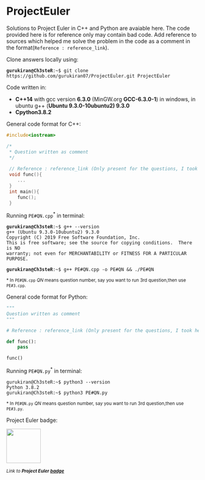 # ProjectEuler

Solutions to Project Euler in C++ and Python are avaiable here. The code provided here is for reference only may contain bad code. Add reference to sources which helped me solve the problem in the code as a comment in the format(`Reference : reference_link`).

Clone answers locally using:
<pre><code><b>gurukiran@Ch3steR</b>:~$ git clone https://github.com/gurukiran07/ProjectEuler.git ProjectEuler</code></pre>

Code written in:
- **C++14** with gcc version **6.3.0** (MinGW.org **GCC-6.3.0-1**) in windows, in ubuntu g++ (**Ubuntu 9.3.0-10ubuntu2) 9.3.0**
- **Cpython3.8.2**

General code format for C++:
```C++
#include<iostream>

/*
 * Question written as comment
 */
 
 // Reference : reference_link (Only present for the questions, I took help from external sources)
 void func(){
    ...
 }
 int main(){
    func();
 }
 ```
 
Running `PE#QN.cpp`<sup>*</sup> in terminal:
<pre><code><b>gurukiran@Ch3steR</b>:~$ g++ --version
g++ (Ubuntu 9.3.0-10ubuntu2) 9.3.0
Copyright (C) 2019 Free Software Foundation, Inc.
This is free software; see the source for copying conditions.  There is NO
warranty; not even for MERCHANTABILITY or FITNESS FOR A PARTICULAR PURPOSE.
 
<b>gurukiran@Ch3steR</b>:~$ g++ PE#QN.cpp -o PE#QN && ./PE#QN</code></pre>
<sub> * In `PE#QN.cpp` *QN* means question number, say you want to run 3rd question,then use `PE#3.cpp`.</sub>
 
 General code format for Python:
 
 ```python
 """
 Question written as comment
 """
 
 # Reference : reference_link (Only present for the questions, I took help from external sources)
 
 def func():
     pass
 
 func()
 ```
Running `PE#QN.py`<sup>*</sup> in terminal:
<pre><code>gurukiran@Ch3steR</b>:~$ python3 --version
Python 3.8.2
gurukiran@Ch3steR</b>:~$ python3 PE#QN.py</code></pre>
<sub> * In `PE#QN.py` *QN* means question number, say you want to run 3rd question,then use `PE#3.py`.


Project Euler badge:

<img src="https://projecteuler.net/profile/Ch3steR.png" height=90/>

<sub> *Link to <b>Project Euler [badge](https://projecteuler.net/profile/Ch3steR.png)*</b> </sub></br>
